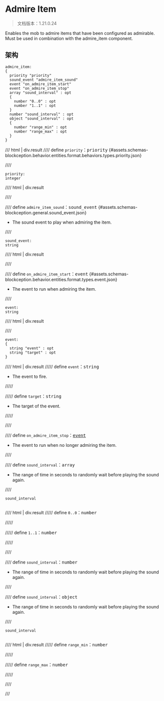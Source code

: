 # Admire Item

> 文档版本：1.21.0.24

Enables the mob to admire items that have been configured as admirable. Must be used in combination with the admire_item component.

## 架构

```mcschema
admire_item:
{
  priority "priority"
  sound_event "admire_item_sound"
  event "on_admire_item_start"
  event "on_admire_item_stop"
  array "sound_interval" : opt
  {
    number "0..0" : opt
    number "1..1" : opt
  }
  number "sound_interval" : opt
  object "sound_interval" : opt
  {
    number "range_min" : opt
    number "range_max" : opt
  }
}

```

/// html | div.result
//// define
`priority`：<samp>priority</samp> {#assets.schemas-blockception.behavior.entities.format.behaviors.types.priority.json}


////

```mcschema
priority:
integer

```

//// html | div.result

////



//// define
`admire_item_sound`：<samp>sound_event</samp> {#assets.schemas-blockception.general.sound_event.json}

- The sound event to play when admiring the item.


////

```mcschema
sound_event:
string

```

//// html | div.result

////



//// define
`on_admire_item_start`：<samp>event</samp> {#assets.schemas-blockception.behavior.entities.format.types.event.json}

- The event to run when admiring the item.


////

```mcschema
event:
string

```

//// html | div.result

////


```mcschema
event:
{
  string "event" : opt
  string "target" : opt
}

```

//// html | div.result
///// define
`event`：<samp>string</samp>

- The event to fire.


/////


///// define
`target`：<samp>string</samp>

- The target of the event.


/////


////




//// define
`on_admire_item_stop`：<samp>[event](#assets.schemas-blockception.behavior.entities.format.types.event.json)</samp>

- The event to run when no longer admiring the item.


////


//// define
`sound_interval`：<samp>array</samp>

- The range of time in seconds to randomly wait before playing the sound again.


////

<div class="language-text highlight"><span class="filename"><code>sound_interval</code></span><pre id="__code_1"><span></span></pre></div>

//// html | div.result
///// define
`0..0`：<samp>number</samp>


/////


///// define
`1..1`：<samp>number</samp>


/////


////


//// define
`sound_interval`：<samp>number</samp>

- The range of time in seconds to randomly wait before playing the sound again.


////


//// define
`sound_interval`：<samp>object</samp>

- The range of time in seconds to randomly wait before playing the sound again.


////

<div class="language-text highlight"><span class="filename"><code>sound_interval</code></span><pre id="__code_1"><span></span></pre></div>

//// html | div.result
///// define
`range_min`：<samp>number</samp>


/////


///// define
`range_max`：<samp>number</samp>


/////


////



///

